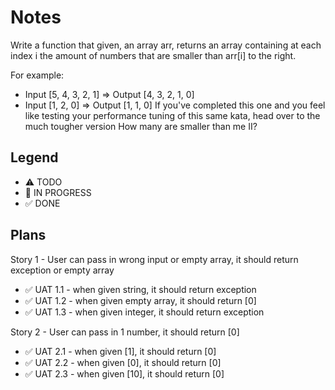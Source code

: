# Notes

Write a function that given, an array arr, returns an array containing at each index i the amount of numbers that are smaller than arr[i] to the right.

For example:

* Input [5, 4, 3, 2, 1] => Output [4, 3, 2, 1, 0]
* Input [1, 2, 0] => Output [1, 1, 0]
If you've completed this one and you feel like testing your performance tuning of this same kata, head over to the much tougher version How many are smaller than me II?

## Legend
- ⚠ TODO
- 🚧 IN PROGRESS
- ✅ DONE

## Plans

Story 1 - User can pass in wrong input or empty array, it should return exception or empty array
 - ✅ UAT 1.1 - when given string, it should return exception
 - ✅ UAT 1.2 - when given empty array, it should return [0]
 - ✅ UAT 1.3 - when given integer, it should return exception

Story 2 - User can pass in 1 number, it should return [0]
 - ✅ UAT 2.1 - when given [1], it should return [0]
 - ✅ UAT 2.2 - when given [0], it should return [0]
 - ✅ UAT 2.3 - when given [10], it should return [0]